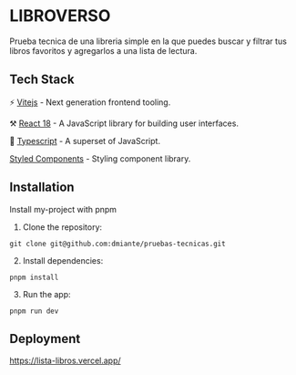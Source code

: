 
# LIBROVERSO

Prueba tecnica de una libreria simple en la que puedes buscar y filtrar tus libros favoritos y agregarlos a una lista de lectura.


## Tech Stack

⚡️ [Vitejs](https://vitejs.dev/) - Next generation frontend tooling.

⚒️ [React 18](https://reactjs.org/) - A JavaScript library for building user interfaces.

💙 [Typescript](https://www.typescriptlang.org/) - A superset of JavaScript.

 [Styled Components](https://styled-components.com/) - Styling component library.


## Installation

Install my-project with pnpm

1. Clone the repository:

```
git clone git@github.com:dmiante/pruebas-tecnicas.git
```
2. Install dependencies:

```
pnpm install
```

3. Run the app:

```
pnpm run dev
```
    
## Deployment

https://lista-libros.vercel.app/